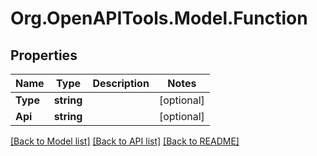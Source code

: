 
# Org.OpenAPITools.Model.Function

## Properties

Name | Type | Description | Notes
------------ | ------------- | ------------- | -------------
**Type** | **string** |  | [optional] 
**Api** | **string** |  | [optional] 

[[Back to Model list]](../README.md#documentation-for-models)
[[Back to API list]](../README.md#documentation-for-api-endpoints)
[[Back to README]](../README.md)

